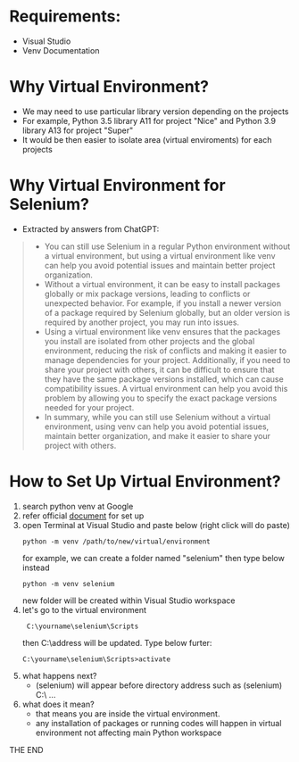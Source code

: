 # Requirements:
- Visual Studio
- Venv Documentation

# Why Virtual Environment?
- We may need to use particular library version depending on the projects
- For example, Python 3.5 library A11 for project "Nice" and Python 3.9 library A13 for project "Super"
- It would be then easier to isolate area (virtual enviroments) for each projects

# Why Virtual Environment for Selenium?
- Extracted by answers from ChatGPT:
> - You can still use Selenium in a regular Python environment without a virtual environment, but using a virtual environment like venv can help you avoid potential issues and maintain better project organization.  
> - Without a virtual environment, it can be easy to install packages globally or mix package versions, leading to conflicts or unexpected behavior. For example, if you install a newer version of a package required by Selenium globally, but an older version is required by another project, you may run into issues.  
> - Using a virtual environment like venv ensures that the packages you install are isolated from other projects and the global environment, reducing the risk of conflicts and making it easier to manage dependencies for your project. Additionally, if you need to share your project with others, it can be difficult to ensure that they have the same package versions installed, which can cause compatibility issues. A virtual environment can help you avoid this problem by allowing you to specify the exact package versions needed for your project.  
> - In summary, while you can still use Selenium without a virtual environment, using venv can help you avoid potential issues, maintain better organization, and make it easier to share your project with others.

# How to Set Up Virtual Environment?
1. search python venv at Google
2. refer official [document](https://docs.python.org/3/library/venv.html) for set up
3. open Terminal at Visual Studio and paste below (right click will do paste)
    ```terminal
    python -m venv /path/to/new/virtual/environment
    ```
    for example, we can create a folder named "selenium" then type below instead
    ```terminal
    python -m venv selenium
    ```
    new folder will be created within Visual Studio workspace
4. let's go to the virtual environment
   ```terminal
    C:\yourname\selenium\Scripts
    ``` 
    then C:\address will be updated. Type below furter:
    ```terminal
    C:\yourname\selenium\Scripts>activate
    ``` 
5. what happens next? 
    - (selenium) will appear before directory address such as (selenium) C:\ ...
6. what does it mean? 
    - that means you are inside the virtual environment. 
    - any installation of packages or running codes will happen in virtual environment not affecting main Python workspace
 
    
THE END
